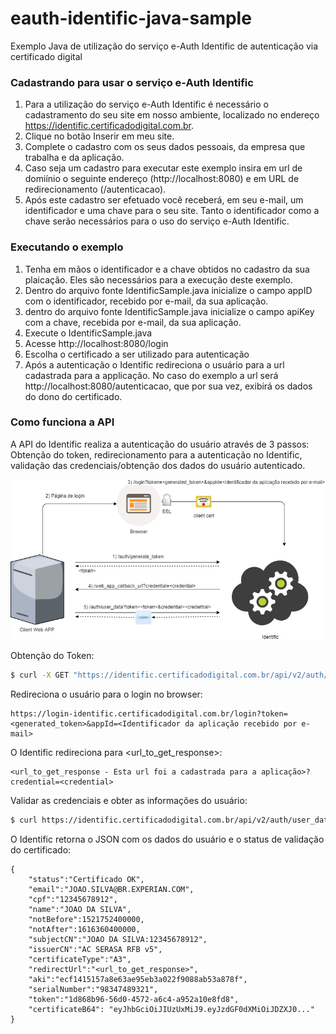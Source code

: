 # eauth-identific-java-sample
Exemplo Java de utilização do serviço e-Auth Identific de autenticação via certificado digital

### Cadastrando para usar o serviço e-Auth Identific ###
 
1. Para a utilização do serviço e-Auth Identific é necessário o cadastramento do seu site em nosso ambiente, localizado no endereço https://identific.certificadodigital.com.br.
1. Clique no botão Inserir em meu site.
1. Complete o cadastro com os seus dados pessoais, da empresa que trabalha e da aplicação. 
1. Caso seja um cadastro para executar este exemplo insira em url de domiínio o seguinte endereço (http://localhost:8080) e em URL de redirecionamento (/autenticacao). 
1. Após este cadastro ser efetuado você receberá, em seu e-mail, um identificador e uma chave para o seu site. Tanto o identificador como a chave serão necessários para o uso do serviço e-Auth Identific. 

### Executando o exemplo ###

1. Tenha em mãos o identificador e a chave obtidos no cadastro da sua plaicação. Eles são necessários para a execução deste exemplo.   
1. Dentro do arquivo fonte IdentificSample.java inicialize o campo appID com o identificador, recebido por e-mail,
da sua aplicação.
1. dentro do arquivo fonte IdentificSample.java inicialize o campo apiKey com a chave, recebida por e-mail,
da sua aplicação.
1. Execute o IdentificSample.java
1. Acesse http://localhost:8080/login
1. Escolha o certificado a ser utilizado para autenticação
1. Após a autenticação o Identific redireciona o usuário para a url cadastrada para a applicação. No caso do exemplo a url será http://localhost:8080/autenticacao, que por sua vez, exibirá os dados do dono do certificado.

### Como funciona a API ###

A API do Identific realiza a autenticação do usuário através de 3 passos: Obtenção do token, redirecionamento para a autenticação no Identific, validação das credenciais/obtenção dos dados do usuário autenticado.

![alt text](docs/identific_api_flow.png)

Obtenção do Token:

```sh
$ curl -X GET "https://identific.certificadodigital.com.br/api/v2/auth/generate_token" -H "Authorization: Bearer <Chave recebida por e-mail>"

```

Redireciona o usuário para o login no browser:

```
https://login-identific.certificadodigital.com.br/login?token=<generated_token>&appId=<Identificador da aplicação recebido por e-mail>
```

O Identific redireciona para <url_to_get_response>:

```
<url_to_get_response - Esta url foi a cadastrada para a aplicação>?credential=<credential>

```

Validar as credenciais e obter as informações do usuário:

```sh
$ curl https://identific.certificadodigital.com.br/api/v2/auth/user_data -d token=<token> -d credential=<credential> -H "Authorization: Bearer <Chave recebida por e-mail>" 
```

O Identific retorna o JSON com os dados do usuário e o status de validação do certificado:

```
{
	"status":"Certificado OK",
	"email":"JOAO.SILVA@BR.EXPERIAN.COM",
	"cpf":"12345678912",
	"name":"JOAO DA SILVA",
	"notBefore":1521752400000,
	"notAfter":1616360400000,
	"subjectCN":"JOAO DA SILVA:12345678912",
	"issuerCN":"AC SERASA RFB v5",
	"certificateType":"A3",
	"redirectUrl":"<url_to_get_response>",
	"aki":"ecf1415157a8e63ae95eb3a022f9088ab53a878f",
	"serialNumber":"98347489321",
	"token":"1d868b96-56d0-4572-a6c4-a952a10e8fd8",
	"certificateB64": "eyJhbGciOiJIUzUxMiJ9.eyJzdGF0dXMiOiJDZXJ0..."
}
```
